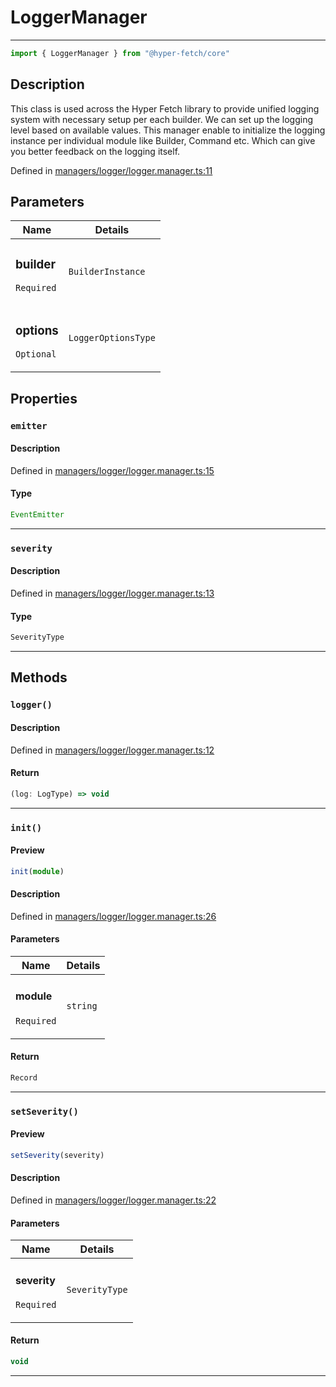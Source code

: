 

# LoggerManager

<div class="api-docs__separator" data-reactroot="">

---

</div><div class="api-docs__import" data-reactroot="">

```ts
import { LoggerManager } from "@hyper-fetch/core"
```

</div><div class="api-docs__section">

## Description

</div><div class="api-docs__description"><span class="api-docs__do-not-parse">

This class is used across the Hyper Fetch library to provide unified logging system with necessary setup per each builder.
We can set up the logging level based on available values. This manager enable to initialize the logging instance per individual module
like Builder, Command etc. Which can give you better feedback on the logging itself.

</span></div><p class="api-docs__definition">

Defined in [managers/logger/logger.manager.ts:11](https://github.com/BetterTyped/hyper-fetch/blob/4197368e/packages/core/src/managers/logger/logger.manager.ts#L11)

</p><div class="api-docs__section">

## Parameters

</div><div class="api-docs__parameters"><table><thead><tr><th>Name</th><th>Details</th></tr></thead><tbody><tr param-data="builder"><td class="api-docs__param-name required">

### builder 

`Required`

</td><td class="api-docs__param-type">

`BuilderInstance`

</td></tr><tr param-data="options"><td class="api-docs__param-name optional">

### options 

`Optional`

</td><td class="api-docs__param-type">

`LoggerOptionsType`

</td></tr></tbody></table></div><div class="api-docs__section">

## Properties

</div><div class="api-docs__properties"><div class="api-docs__property" property-data="emitter"><h3 class="api-docs__name">

### `emitter`

</h3><div class="api-docs__section">

#### Description

</div><div class="api-docs__description"><span class="api-docs__do-not-parse">



</span></div><p class="api-docs__definition">

Defined in [managers/logger/logger.manager.ts:15](https://github.com/BetterTyped/hyper-fetch/blob/4197368e/packages/core/src/managers/logger/logger.manager.ts#L15)

</p><div class="api-docs__section">

#### Type

</div><div class="api-docs__property-type">

```ts
EventEmitter
```

</div><hr/></div><div class="api-docs__property" property-data="severity"><h3 class="api-docs__name">

### `severity`

</h3><div class="api-docs__section">

#### Description

</div><div class="api-docs__description"><span class="api-docs__do-not-parse">



</span></div><p class="api-docs__definition">

Defined in [managers/logger/logger.manager.ts:13](https://github.com/BetterTyped/hyper-fetch/blob/4197368e/packages/core/src/managers/logger/logger.manager.ts#L13)

</p><div class="api-docs__section">

#### Type

</div><div class="api-docs__property-type">

```ts
SeverityType
```

</div><hr/></div></div><div class="api-docs__section">

## Methods

</div><div class="api-docs__methods"><div class="api-docs__method" method-data="logger"><h3 class="api-docs__name">

### `logger()`

</h3><div class="api-docs__section">

#### Description

</div><div class="api-docs__description"><span class="api-docs__do-not-parse">



</span></div><p class="api-docs__definition">

Defined in [managers/logger/logger.manager.ts:12](https://github.com/BetterTyped/hyper-fetch/blob/4197368e/packages/core/src/managers/logger/logger.manager.ts#L12)

</p><div class="api-docs__section">

#### Return

</div><div class="api-docs__returns">

```ts
(log: LogType) => void
```

</div><hr/></div><div class="api-docs__method" method-data="init"><h3 class="api-docs__name">

### `init()`

</h3><div class="api-docs__section">

#### Preview

</div><div class="api-docs__preview fn">

```ts
init(module)
```

</div><div class="api-docs__section">

#### Description

</div><div class="api-docs__description"><span class="api-docs__do-not-parse">



</span></div><p class="api-docs__definition">

Defined in [managers/logger/logger.manager.ts:26](https://github.com/BetterTyped/hyper-fetch/blob/4197368e/packages/core/src/managers/logger/logger.manager.ts#L26)

</p><div class="api-docs__section">

#### Parameters

</div><div class="api-docs__parameters"><table><thead><tr><th>Name</th><th>Details</th></tr></thead><tbody><tr param-data="module"><td class="api-docs__param-name required">

#### module 

`Required`

</td><td class="api-docs__param-type">

`string`

</td></tr></tbody></table></div><div class="api-docs__section">

#### Return

</div><div class="api-docs__returns">

```ts
Record
```

</div><hr/></div><div class="api-docs__method" method-data="setSeverity"><h3 class="api-docs__name">

### `setSeverity()`

</h3><div class="api-docs__section">

#### Preview

</div><div class="api-docs__preview fn">

```ts
setSeverity(severity)
```

</div><div class="api-docs__section">

#### Description

</div><div class="api-docs__description"><span class="api-docs__do-not-parse">



</span></div><p class="api-docs__definition">

Defined in [managers/logger/logger.manager.ts:22](https://github.com/BetterTyped/hyper-fetch/blob/4197368e/packages/core/src/managers/logger/logger.manager.ts#L22)

</p><div class="api-docs__section">

#### Parameters

</div><div class="api-docs__parameters"><table><thead><tr><th>Name</th><th>Details</th></tr></thead><tbody><tr param-data="severity"><td class="api-docs__param-name required">

#### severity 

`Required`

</td><td class="api-docs__param-type">

`SeverityType`

</td></tr></tbody></table></div><div class="api-docs__section">

#### Return

</div><div class="api-docs__returns">

```ts
void
```

</div><hr/></div></div>